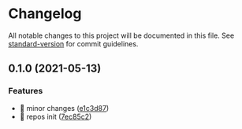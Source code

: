 # Changelog

All notable changes to this project will be documented in this file. See [standard-version](https://github.com/conventional-changelog/standard-version) for commit guidelines.

## 0.1.0 (2021-05-13)

### Features

- 🎸 minor changes ([e1c3d87](https://github.com/wqcstrong/boilerplate/commit/e1c3d87435ac4190b7ff58ad788e1e4abbf89d85))
- 🎸 repos init ([7ec85c2](https://github.com/wqcstrong/boilerplate/commit/7ec85c28af00f4ea0c891fb3706eea84c7bf36bd))
